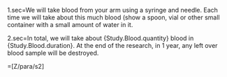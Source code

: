 1.sec=We will take blood from your arm using a syringe and  needle. Each time we will take about this much blood (show a spoon, vial or other small container with a small amount of water in it.

2.sec=In total, we will take about {Study.Blood.quantity} blood in {Study.Blood.duration}. At the end of the research, in 1 year, any left over blood sample will be destroyed.

=[Z/para/s2]

